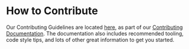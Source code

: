 # How to Contribute

Our Contributing Guidelines are located [here](https://contributing.bitwarden.com/contributing/), as part of our [Contributing Documentation](https://contributing.bitwarden.com/). The documentation also includes recommended tooling, code style tips, and lots of other great information to get you started.

